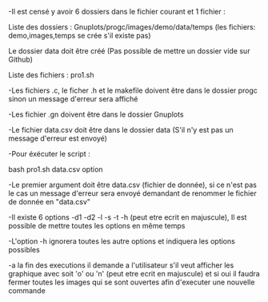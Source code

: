 -Il est censé y avoir 6 dossiers dans le fichier courant et 1 fichier :

Liste des dossiers : Gnuplots/progc/images/demo/data/temps
(les fichiers: demo,images,temps se crée s'il existe pas)

Le dossier data doit être créé (Pas possible de mettre un dossier vide sur Github) 

Liste des fichiers : pro1.sh

-Les fichiers .c, le ficher .h et le makefile doivent être dans le dossier progc sinon un message d'erreur sera affiché

-Les fichier .gn doivent être dans le dossier Gnuplots

-Le fichier data.csv doit être dans le dossier data (S'il n'y est pas un message d'erreur est envoyé)

-Pour éxécuter le script :

bash pro1.sh data.csv option

-Le premier argument doit être data.csv (fichier de donnée), si ce n'est pas le cas un message d'erreur sera envoyé demandant de renommer le fichier de donnée en "data.csv"

-Il existe 6 options -d1 -d2 -l -s -t -h (peut etre ecrit en majuscule), Il est possible de mettre toutes les options en même temps

-L'option -h ignorera toutes les autre options et indiquera les options possibles

-a la fin des executions il demande a l'utilisateur s'il veut afficher les graphique avec soit 'o' ou 'n' (peut etre ecrit en majuscule) et si oui il faudra fermer toutes les images qui se sont ouvertes afin d'executer une nouvelle commande


